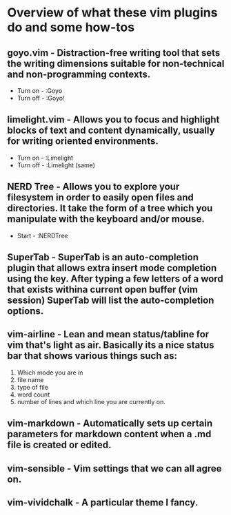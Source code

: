 # Overview of what these vim plugins do and some how-tos 

## goyo.vim - Distraction-free writing tool that sets the writing dimensions suitable for non-technical and non-programming contexts.

* Turn on - :Goyo
* Turn off - :Goyo!

## limelight.vim - Allows you to focus and highlight blocks of text and content dynamically, usually for writing oriented environments.

* Turn on - :Limelight
* Turn off - :Limelight (same)

## NERD Tree - Allows you to explore your filesystem in order to easily open files and directories. It take the form of a tree which you manipulate with the keyboard and/or mouse.

* Start - :NERDTree

## SuperTab - SuperTab is an auto-completion plugin that allows extra insert mode completion using the key. After typing a few letters of a word that exists withina current open buffer (vim session) SuperTab will list the auto-completion options. 

## vim-airline - Lean and mean status/tabline for vim that's light as air. Basically its a nice status bar that shows various things such as: 
1. Which mode you are in
2. file name
3. type of file
4. word count
5. number of lines and which line you are currently on. 

## vim-markdown - Automatically sets up certain parameters for markdown content when a .md file is created or edited. 

## vim-sensible - Vim settings that we can all agree on. 

## vim-vividchalk - A particular theme I fancy.
